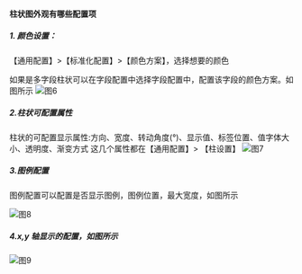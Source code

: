 #### 柱状图外观有哪些配置项

##### 1. 颜色设置：

【通用配置】>【标准化配置】>【颜色方案】，选择想要的颜色

如果是多字段柱状可以在字段配置中选择字段配置中，配置该字段的颜色方案。如图所示
![图6](/img/src/visulization/barPro/barPro6.png)

##### 2.柱状可配置属性

柱状的可配置显示属性:方向、宽度、转动角度(°)、显示值、标签位置、值字体大小、透明度、渐变方式
这几个属性都在【通用配置】> 【柱设置】
![图7](/img/src/visulization/barPro/barPro7.png)

##### 3.图例配置

图例配置可以配置是否显示图例，图例位置，最大宽度，如图所示

![图8](/img/src/visulization/barPro/barPro8.png)

##### 4.x,y 轴显示的配置，如图所示

![图9](/img/src/visulization/barPro/barPro9.png)
